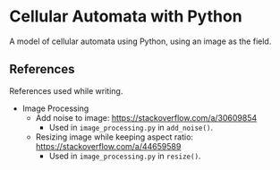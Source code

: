 # Cellular Automata with Python

A model of cellular automata using Python, using an image as the field.

## References

References used while writing.

- Image Processing
  - Add noise to image: <https://stackoverflow.com/a/30609854>
    - Used in `image_processing.py` in `add_noise()`.
  - Resizing image while keeping aspect ratio: <https://stackoverflow.com/a/44659589>
    - Used in `image_processing.py` in `resize()`.
